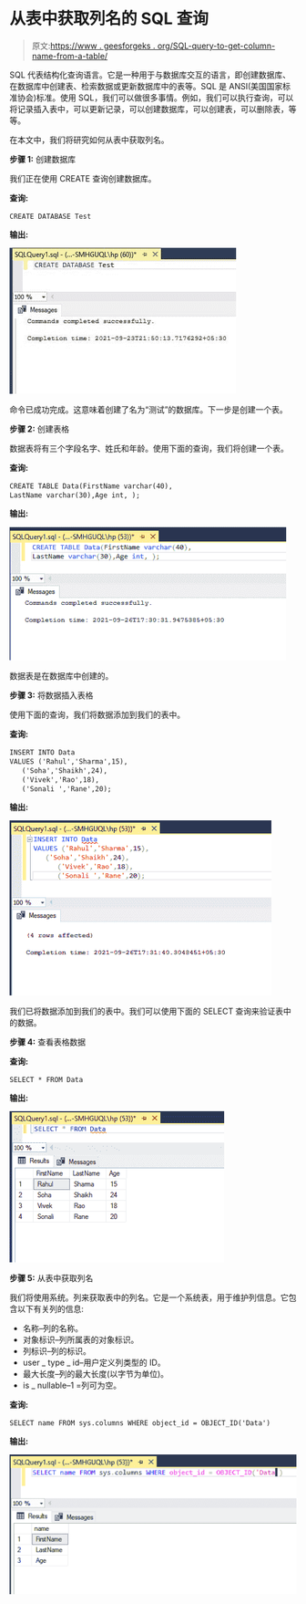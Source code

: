 # 从表中获取列名的 SQL 查询

> 原文:[https://www . geesforgeks . org/SQL-query-to-get-column-name-from-a-table/](https://www.geeksforgeeks.org/sql-query-to-get-column-names-from-a-table/)

SQL 代表结构化查询语言。它是一种用于与数据库交互的语言，即创建数据库、在数据库中创建表、检索数据或更新数据库中的表等。SQL 是 ANSI(美国国家标准协会)标准。使用 SQL，我们可以做很多事情。例如，我们可以执行查询，可以将记录插入表中，可以更新记录，可以创建数据库，可以创建表，可以删除表，等等。

在本文中，我们将研究如何从表中获取列名。

**步骤 1:** 创建数据库

我们正在使用 CREATE 查询创建数据库。

**查询:**

```
CREATE DATABASE Test
```

**输出:**

![](img/ffb775cf82daffbf006d5b6bc9f30621.png)

命令已成功完成。这意味着创建了名为“测试”的数据库。下一步是创建一个表。

**步骤 2:** 创建表格

数据表将有三个字段名字、姓氏和年龄。使用下面的查询，我们将创建一个表。

**查询:**

```
CREATE TABLE Data(FirstName varchar(40),
LastName varchar(30),Age int, );
```

**输出:**

![](img/81e9060582b7339d451da976fc705f63.png)

数据表是在数据库中创建的。

**步骤 3:** 将数据插入表格

使用下面的查询，我们将数据添加到我们的表中。

**查询:**

```
INSERT INTO Data
VALUES ('Rahul','Sharma',15),
   ('Soha','Shaikh',24),
   ('Vivek','Rao',18),
   ('Sonali ','Rane',20);
```

**输出:**

![](img/dcaf8748d37a7e975bce5131a019fb73.png)

我们已将数据添加到我们的表中。我们可以使用下面的 SELECT 查询来验证表中的数据。

**步骤 4:** 查看表格数据

**查询:**

```
SELECT * FROM Data
```

**输出:**

![](img/0e089f6e9111e51956dc13ebe225f6b7.png)

**步骤 5:** 从表中获取列名

我们将使用系统。列来获取表中的列名。它是一个系统表，用于维护列信息。它包含以下有关列的信息:

*   名称–列的名称。
*   对象标识–列所属表的对象标识。
*   列标识–列的标识。
*   user _ type _ id–用户定义列类型的 ID。
*   最大长度–列的最大长度(以字节为单位)。
*   is _ nullable–1 =列可为空。

**查询:**

```
SELECT name FROM sys.columns WHERE object_id = OBJECT_ID('Data')  
```

**输出:**

![](img/868169f3a39f339bf3caf7798bdedf0e.png)